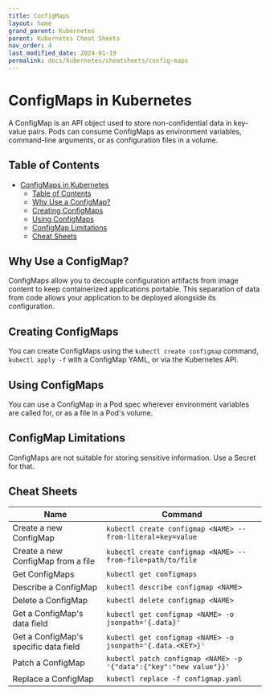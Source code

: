 ```yaml
---
title: ConfigMaps
layout: home
grand_parent: Kubernetes
parent: Kubernetes Cheat Sheets
nav_order: 4
last_modified_date: 2024-01-19
permalink: docs/kubernetes/cheatsheets/config-maps
---
```


# ConfigMaps in Kubernetes

A ConfigMap is an API object used to store non-confidential data in key-value pairs. Pods can consume ConfigMaps as environment variables, command-line arguments, or as configuration files in a volume.

## Table of Contents

- [ConfigMaps in Kubernetes](#configmaps-in-kubernetes)
  * [Table of Contents](#table-of-contents)
  * [Why Use a ConfigMap?](#why-use-a-configmap)
  * [Creating ConfigMaps](#creating-configmaps)
  * [Using ConfigMaps](#using-configmaps)
  * [ConfigMap Limitations](#configmap-limitations)
  * [Cheat Sheets](#cheat-sheets)

## Why Use a ConfigMap?

ConfigMaps allow you to decouple configuration artifacts from image content to keep containerized applications portable. This separation of data from code allows your application to be deployed alongside its configuration.

## Creating ConfigMaps

You can create ConfigMaps using the `kubectl create configmap` command, `kubectl apply -f` with a ConfigMap YAML, or via the Kubernetes API.

## Using ConfigMaps

You can use a ConfigMap in a Pod spec wherever environment variables are called for, or as a file in a Pod's volume.

## ConfigMap Limitations

ConfigMaps are not suitable for storing sensitive information. Use a Secret for that.

## Cheat Sheets

| Name                                                                                   | Command                                                                                                      |
|----------------------------------------------------------------------------------------|--------------------------------------------------------------------------------------------------------------|
| Create a new ConfigMap                                                                 | `kubectl create configmap <NAME> --from-literal=key=value`                                                   |
| Create a new ConfigMap from a file                                                     | `kubectl create configmap <NAME> --from-file=path/to/file`                                                   |
| Get ConfigMaps                                                                         | `kubectl get configmaps`                                                                                     |
| Describe a ConfigMap                                                                   | `kubectl describe configmap <NAME>`                                                                          |
| Delete a ConfigMap                                                                     | `kubectl delete configmap <NAME>`                                                                            |
| Get a ConfigMap's data field                                                           | `kubectl get configmap <NAME> -o jsonpath='{.data}'`                                                         |
| Get a ConfigMap's specific data field                                                  | `kubectl get configmap <NAME> -o jsonpath='{.data.<KEY>}'`                                                   |
| Patch a ConfigMap                                                                      | `kubectl patch configmap <NAME> -p '{"data":{"key":"new value"}}'`                                           |
| Replace a ConfigMap                                                                    | `kubectl replace -f configmap.yaml`                                                                          |